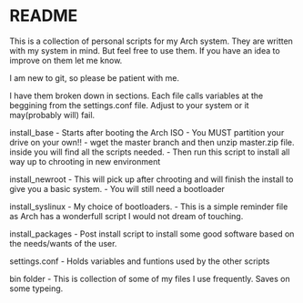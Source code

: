 # README

This is a collection of personal scripts for my Arch system. They are written with my system in mind.
But feel free to use them. If you have an idea to improve on them let me know.

I am new to git, so please be patient with me.

I have them broken down in sections. Each file calls variables at the beggining from the settings.conf file.
Adjust to your system or it may(probably will) fail.

install_base
    - Starts after booting the Arch ISO
    - You MUST partition your drive on your own!!
    - wget the master branch and then unzip master.zip file. inside you will find all the scripts needed.
    - Then run this script to install all way up to chrooting in new environment

install_newroot
    - This will pick up after chrooting and will finish the install to give you a basic system.
    - You will still need a bootloader

install_syslinux
    - My choice of bootloaders.
    - This is a simple reminder file as Arch has a wonderfull script I would not dream of touching.

install_packages
    - Post install script to install some good software based on the needs/wants of the user.

settings.conf
    - Holds variables and funtions used by the other scripts

bin folder
    - This is collection of some of my files I use frequently. Saves on some typeing.
